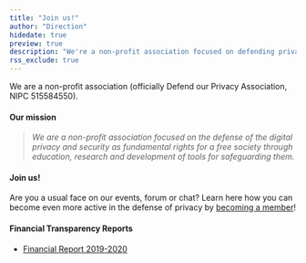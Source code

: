 ```yaml
---
title: "Join us!"
author: "Direction"
hidedate: true
preview: true
description: "We're a non-profit association focused on defending privacy."
rss_exclude: true
---
```


We are a non-profit association (officially Defend our Privacy
Association, NIPC 515584550).

#### Our mission

> *We are a non-profit association focused on the defense of the
digital privacy and security as fundamental rights for a
free society through education, research and development of
tools for safeguarding them.*

#### Join us!

Are you a usual face on our events, forum or chat? Learn here how you
can become even more active in the defense of privacy by [becoming a
member](/community/become-a-member)! 


#### Financial Transparency Reports

* [Financial Report 2019-2020](/documents/financials/financialreport2019.pdf)
